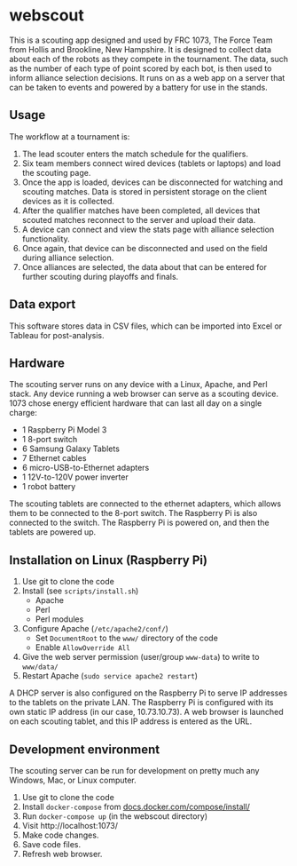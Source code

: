 # webscout

This is a scouting app designed and used by FRC 1073, The Force Team from Hollis and Brookline, New Hampshire.
It is designed to collect data about each of the robots as they compete in the tournament. 
The data, such as the number of each type of point scored by each bot, is then used to inform alliance selection decisions.
It runs on as a web app on a server that can be taken to events and powered by a battery for use in the stands.

## Usage

The workflow at a tournament is:

1. The lead scouter enters the match schedule for the qualifiers.
2. Six team members connect wired devices (tablets or laptops) and load the scouting page.
3. Once the app is loaded, devices can be disconnected for watching and scouting matches. Data is stored in persistent storage on the client devices as it is collected.
4. After the qualifier matches have been completed, all devices that scouted matches reconnect to the server and upload their data.
5. A device can connect and view the stats page with alliance selection functionality.
6. Once again, that device can be disconnected and used on the field during alliance selection. 
7. Once alliances are selected, the data about that can be entered for further scouting during playoffs and finals.

## Data export

This software stores data in CSV files, which can be imported into Excel or Tableau for post-analysis. 

## Hardware

The scouting server runs on any device with a Linux, Apache, and Perl stack. Any device running a web browser can serve as a scouting device. 1073 chose energy efficient hardware that can last all day on a single charge:

- 1 Raspberry Pi Model 3
- 1 8-port switch
- 6 Samsung Galaxy Tablets
- 7 Ethernet cables
- 6 micro-USB-to-Ethernet adapters
- 1 12V-to-120V power inverter
- 1 robot battery

The scouting tablets are connected to the ethernet adapters, which allows them to be connected to the 8-port switch. The Raspberry Pi is also connected to the switch. The Raspberry Pi is powered on, and then the tablets are powered up.

## Installation on Linux (Raspberry Pi)

1. Use git to clone the code
1. Install (see `scripts/install.sh`)
   - Apache
   - Perl
   - Perl modules
1. Configure Apache (`/etc/apache2/conf/`)
   - Set `DocumentRoot` to the `www/` directory of the code
   - Enable `AllowOverride All`
1. Give the web server permission (user/group `www-data`) to write to `www/data/`
1. Restart Apache (`sudo service apache2 restart`)


A DHCP server is also configured on the Raspberry Pi to serve IP addresses to the tablets on the private LAN. The Raspberry Pi is configured with its own static IP address (in our case, 10.73.10.73). A web browser is launched on each scouting tablet, and this IP address is entered as the URL.

## Development environment

The scouting server can be run for development on pretty much any Windows, Mac, or Linux computer.

1. Use git to clone the code
1. Install `docker-compose` from [docs.docker.com/compose/install/](https://docs.docker.com/compose/install/)
1. Run `docker-compose up` (in the webscout directory)
1. Visit http://localhost:1073/
1. Make code changes.
1. Save code files.
1. Refresh web browser.

